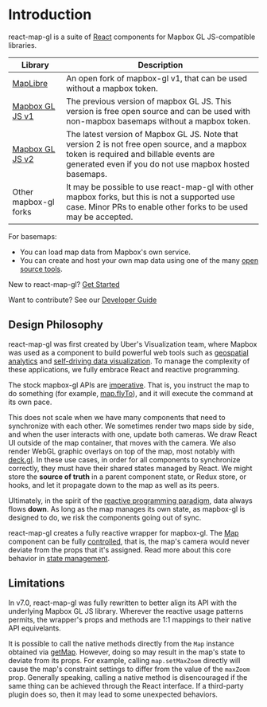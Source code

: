# Introduction

react-map-gl is a suite of [React](http://facebook.github.io/react/) components for
Mapbox GL JS-compatible libraries.

| Library | Description |
| --- | --- | 
| [MapLibre](https://github.com/MapLibre/maplibre-gl-js) | An open fork of mapbox-gl v1, that can be used without a mapbox token. |
| [Mapbox GL JS v1](https://github.com/mapbox/mapbox-gl-js) | The previous version of mapbox GL JS. This version is free open source and can be used with non-mapbox basemaps without a mapbox token. |
| [Mapbox GL JS v2](https://github.com/mapbox/mapbox-gl-js) | The latest version of Mapbox GL JS. Note that version 2 is not free open source, and a mapbox token is required and billable events are generated even if you do not use mapbox hosted basemaps. |
| Other mapbox-gl forks | It may be possible to use react-map-gl with other mapbox forks, but this is not a supported use case. Minor PRs to enable other forks to be used may be accepted. |

For basemaps:
- You can load map data from Mapbox's own service.
- You can create and host your own map data using one of the many [open source tools](https://github.com/mapbox/awesome-vector-tiles).

New to react-map-gl? [Get Started](/docs/get-started/get-started.md)

Want to contribute? See our [Developer Guide](/docs/developer-guide.md)


## Design Philosophy

react-map-gl was first created by Uber's Visualization team, where Mapbox was used as a component to build powerful web tools such as [geospatial analytics](https://kepler.gl) and [self-driving data visualization](https://avs.auto/). To manage the complexity of these applications, we fully embrace React and reactive programming.

The stock mapbox-gl APIs are [imperative](https://en.wikipedia.org/wiki/Imperative_programming). That is, you instruct the map to do something (for example, [map.flyTo](https://docs.mapbox.com/mapbox-gl-js/api/#map#flyto)), and it will execute the command at its own pace.

This does not scale when we have many components that need to synchronize with each other. We sometimes render two maps side by side, and when the user interacts with one, update both cameras. We draw React UI outside of the map container, that moves with the camera. We also render WebGL graphic overlays on top of the map, most notably with [deck.gl](https://deck.gl). In these use cases, in order for all components to synchronize correctly, they must have their shared states managed by React. We might store the **source of truth** in a parent component state, or Redux store, or hooks, and let it propagate down to the map as well as its peers. 

Ultimately, in the spirit of the [reactive programming paradigm](https://en.wikipedia.org/wiki/Reactive_programming), data always flows **down**. As long as the map manages its own state, as mapbox-gl is designed to do, we risk the components going out of sync.

react-map-gl creates a fully reactive wrapper for mapbox-gl. The [Map](/docs/api-reference/map.md) component can be fully [controlled](https://reactjs.org/docs/forms.html#controlled-components), that is, the map's camera would never deviate from the props that it's assigned. Read more about this core behavior in [state management](/docs/get-started/state-management.md).

## Limitations

In v7.0, react-map-gl was fully rewritten to better align its API with the underlying Mapbox GL JS library. Wherever the reactive usage patterns permits, the wrapper's props and methods are 1:1 mappings to their native API equivelants.

It is possible to call the native methods directly from the `Map` instance obtained via [getMap](/docs/api-reference/map.md#gemap). However, doing so may result in the map's state to deviate from its props. For example, calling `map.setMaxZoom` directly will cause the map's constraint settings to differ from the value of the `maxZoom` prop. Generally speaking, calling a native method is disencouraged if the same thing can be achieved through the React interface. If a third-party plugin does so, then it may lead to some unexpected behaviors.
